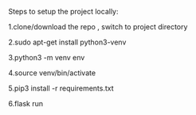  Steps to setup the project locally:

1.clone/download the repo , switch to project directory

2.sudo apt-get install python3-venv

3.python3 -m venv env

4.source venv/bin/activate

5.pip3 install -r requirements.txt

6.flask run
